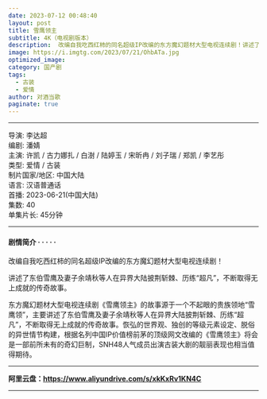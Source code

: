 ```yaml
---
date: 2023-07-12 00:48:40
layout: post
title: 雪鹰领主
subtitle: 4K（电视剧版本）
description:  改编自我吃西红柿的同名超级IP改编的东方魔幻题材大型电视连续剧！讲述了东伯雪鹰及妻子余靖秋等人在异界大陆披荆斩棘、历练“超凡”，不断取得无上成就的传奇故事....
image: https://i.imgtg.com/2023/07/21/OhbATa.jpg
optimized_image: 
category: 国产剧
tags:
  - 古装
  - 爱情
author: 对酒当歌
paginate: true
---
```

---

导演: 李达超  
编剧: 潘婧  
主演: 许凯 / 古力娜扎 / 白澍 / 陆婷玉 / 宋昕冉 / 刘子瑞 / 郑凯 / 李艺彤  
类型: 爱情 / 古装  
制片国家/地区: 中国大陆  
语言: 汉语普通话  
首播: 2023-06-21(中国大陆)  
集数: 40  
单集片长: 45分钟  

---

#### 剧情简介 · · · · ·

改编自我吃西红柿的同名超级IP改编的东方魔幻题材大型电视连续剧！

讲述了东伯雪鹰及妻子余靖秋等人在异界大陆披荆斩棘、历练“超凡”，不断取得无上成就的传奇故事。

东方魔幻题材大型电视连续剧《雪鹰领主》的故事源于一个不起眼的贵族领地“雪鹰领”，主要讲述了东伯雪鹰及妻子余靖秋等人在异界大陆披荆斩棘、历练“超凡”，不断取得无上成就的传奇故事。恢弘的世界观、独创的等级元素设定、脱俗的异世情节构建，根据名列中国IP价值榜前茅的顶级网文改编的《雪鹰领主》将会是一部前所未有的奇幻巨制，SNH48人气成员出演古装大剧的靓丽表现也相当值得期待。

---

**阿里云盘：<https://www.aliyundrive.com/s/xkKxRv1KN4C>**

---
